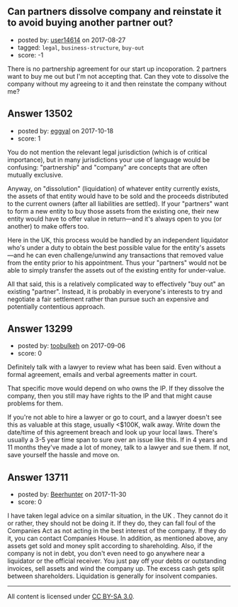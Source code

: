 ## Can partners dissolve company and reinstate it to avoid buying another partner out?

- posted by: [user14614](https://stackexchange.com/users/11638352/user14614) on 2017-08-27
- tagged: `legal`, `business-structure`, `buy-out`
- score: -1

There is no partnership agreement for our start up incoporation. 2 partners want to buy me out but I'm not accepting that.  Can they vote to dissolve the company without my agreeing to it and then reinstate the company without me?


## Answer 13502

- posted by: [eggyal](https://stackexchange.com/users/310184/eggyal) on 2017-10-18
- score: 1

You do not mention the relevant legal jurisdiction (which is of critical importance), but in many jurisdictions your use of language would be confusing: "partnership" and "company" are concepts that are often mutually exclusive.

Anyway, on "dissolution" (liquidation) of whatever entity currently exists, the assets of that entity would have to be sold and the proceeds distributed to the current owners (after all liabilities are settled).  If your "partners" want to form a new entity to buy those assets from the existing one, their new entity would have to offer value in return—and it's always open to you (or another) to make offers too.

Here in the UK, this process would be handled by an independent liquidator who's under a duty to obtain the best possible value for the entity's assets—and he can even challenge/unwind any transactions that removed value from the entity prior to his appointment.  Thus your "partners" would not be able to simply transfer the assets out of the existing entity for under-value.

All that said, this is a relatively complicated way to effectively "buy out" an existing "partner".  Instead, it is probably in everyone's interests to try and negotiate a fair settlement rather than pursue such an expensive and potentially contentious approach.


## Answer 13299

- posted by: [toobulkeh](https://stackexchange.com/users/1462218/toobulkeh) on 2017-09-06
- score: 0

Definitely talk with a lawyer to review what has been said. Even without a formal agreement, emails and verbal agreements matter in court.

That specific move would depend on who owns the IP. If they dissolve the company, then you still may have rights to the IP and that might cause problems for them.

If you're not able to hire a lawyer or go to court, and a lawyer doesn't see this as valuable at this stage, usually <$100K, walk away. Write down the date/time of this agreement breach and look up your local laws. There's usually a 3-5 year time span to sure over an issue like this. If in 4 years and 11 months they've made a lot of money, talk to a lawyer and sue them. If not, save yourself the hassle and move on.


## Answer 13711

- posted by: [Beerhunter](https://stackexchange.com/users/6411469/beerhunter) on 2017-11-30
- score: 0

I have taken legal advice on a similar situation, in the UK . They cannot do it or rather, they should not be doing it. If they do, they can fall foul of the Companies Act as not acting in the best interest of the company. If they do it, you can contact Companies House.
In addition, as mentioned above,  any assets get sold and money split according to shareholding. 
Also, if the company is not in debt, you don't even need to go anywhere near a liquidator or the official receiver. You just pay off your debts or outstanding invoices, sell assets and wind the company up. The excess cash gets split between shareholders. Liquidation is generally for insolvent companies.



---

All content is licensed under [CC BY-SA 3.0](https://creativecommons.org/licenses/by-sa/3.0/).
